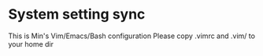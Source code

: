 System setting sync
==================

This is Min's Vim/Emacs/Bash configuration
Please copy .vimrc and .vim/ to your home dir

